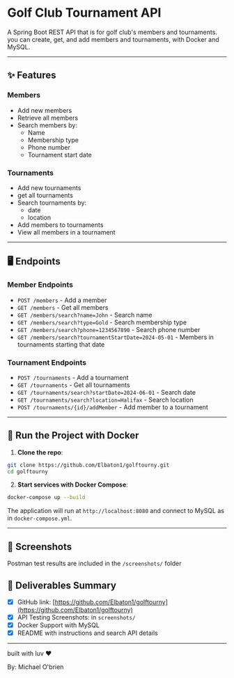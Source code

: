 # Golf Club Tournament API

A Spring Boot REST API that is for golf club's members and tournaments. you can create, get, and add members and tournaments, with Docker and MySQL.

---

## ✨ Features

### Members
- Add new members
- Retrieve all members
- Search members by:
  - Name
  - Membership type
  - Phone number
  - Tournament start date

### Tournaments
- Add new tournaments
- get all tournaments
- Search tournaments by:
  - date
  - location
- Add members to tournaments
- View all members in a tournament

---

## 🖥️ Endpoints

### Member Endpoints
- `POST /members` - Add a member
- `GET /members` - Get all members
- `GET /members/search?name=John` - Search name
- `GET /members/search?type=Gold` - Search membership type
- `GET /members/search?phone=1234567890` - Search phone number
- `GET /members/search?tournamentStartDate=2024-05-01` - Members in tournaments starting that date

### Tournament Endpoints
- `POST /tournaments` - Add a tournament
- `GET /tournaments` - Get all tournaments
- `GET /tournaments/search?startDate=2024-06-01` - Search date
- `GET /tournaments/search?location=Halifax` - Search location
- `POST /tournaments/{id}/addMember` - Add member to a tournament

---

## 🚀 Run the Project with Docker

1. **Clone the repo**:
```bash
git clone https://github.com/Elbaton1/golftourny.git
cd golftourny
```

2. **Start services with Docker Compose**:
```bash
docker-compose up --build
```

The application will run at `http://localhost:8080` and connect to MySQL as in `docker-compose.yml`.

---

## 👀 Screenshots
Postman test results are included in the `/screenshots/` folder

## 📅 Deliverables Summary
- [x] GitHub link: [https://github.com/Elbaton1/golftourny](https://github.com/Elbaton1/golftourny)
- [x] API Testing Screenshots: in `screenshots/`
- [x] Docker Support with MySQL
- [x] README with instructions and search API details

---

built with luv ❤️

By: Michael O'brien


